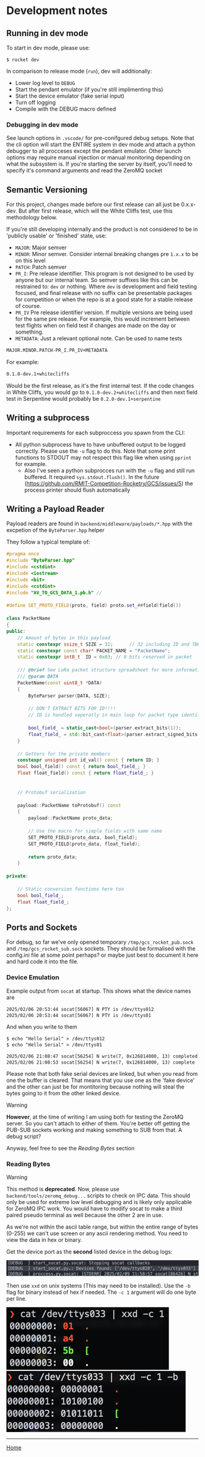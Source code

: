 
# Development notes

## Running in dev mode

To start in dev mode, please use:

```terminal
$ rocket dev
```

In comparison to release mode (`run`), dev will additionally:
- Lower log level to `DEBUG`
- Start the pendant emulator (if you're still implimenting this)
- Start the device emulator (fake serial input)
- Turn off logging
- Compile with the DEBUG macro defined

### Debugging in dev mode

See launch options in `.vscode/` for pre-conifgured debug setups. Note that the cli option will start the ENTIRE system in dev mode and attach a python debugger to all procceses except the pendant emulator. Other launch options may require manual injection or manual monitoring depending on what the subsystem is. If you're starting the server by itself, you'll need to specify it's command arguments and read the ZeroMQ socket

## Semantic Versioning

For this project, changes made before our first release can all just be 0.x.x-dev. But after first release, which will the White Cliffs test, use this methodology below.

If you're still developing internally and the product is not considered to be in 'publicly usable' or 'finished' state, use:

- `MAJOR`: Major semver 
- `MINOR`: Minor semver. Consider internal breaking changes pre `1.x.x` to be on this level
- `PATCH`: Patch semver
- `PR_I`: Pre release identifier. This program is not designed to be used by anyone but our internal team. So semver suffixes like this can be restrained to: `dev` or nothing. Where `dev` is development and field testing focused, and final release with no suffix can be presentable packages for competition or when the repo is at a good state for a stable release of course.
- `PR_IV` Pre release identifier version. If multiple versions are being used for the same pre release. For example, this would increment between test flights when on field test if changes are made on the day or something.
- `METADATA`: Just a relevant optional note. Can be used to name tests

```txt
MAJOR.MINOR.PATCH-PR_I.PR_IV+METADATA
```

For example:

```txt
0.1.0-dev.1+whitecliffs
```

Would be the first release, as it's the first internal test. If the code changes in White Cliffs, you would go to `0.1.0-dev.2+whitecliffs` and then next field test in Serpentine would probably be `0.2.0-dev.1+serpentine`


## Writing a subprocess

Important requirements for each subproccess you spawn from the CLI:

- All python subprocess have to have unbuffered output to be logged correctly. Please use the `-u` flag to do this. Note that some print functions to STDOUT may not respect this flag like when using `pprint` for example. 
    - Also I've seen a python subprocces run with the `-u` flag and still run buffered. It required `sys.stdout.flush()`. In the future (https://github.com/RMIT-Competition-Rocketry/GCS/issues/5) the process printer should flush automatically

## Writing a Payload Reader

Payload readers are found in `backend/middleware/payloads/*.hpp` with the excpetion of the `ByteParser.hpp` helper

They follow a typical template of:

```cpp
#pragma once
#include "ByteParser.hpp"
#include <cstdint>
#include <iostream>
#include <bit>
#include <cstdint>
#include "AV_TO_GCS_DATA_1.pb.h" //

#define SET_PROTO_FIELD(proto, field) proto.set_##field(field())

class PacketName
{
public:
    // Amount of bytes in this payload
    static constexpr ssize_t SIZE = 31;      // 32 including ID and TBC byte
    static constexpr const char* PACKET_NAME = "PacketName";
    static constexpr int8_t  ID = 0x03; // 8 bits reserved in packet

    /// @brief See LoRa packet structure spreadsheet for more information.
    /// @param DATA
    PacketName(const uint8_t *DATA)
    {
        ByteParser parser(DATA, SIZE);

        // DON'T EXTRACT BITS FOR ID!!!!
        // ID is handled seperatly in main loop for packet type identification

        bool_field_ = static_cast<bool>(parser.extract_bits(1));
        float_field_ = std::bit_cast<float>(parser.extract_signed_bits(32));
    }

    // Getters for the private members
    constexpr unsigned int id_val() const { return ID; }
    bool bool_field() const { return bool_field_; }
    float float_field() const { return float_field_; }


    // Protobuf serialization

    payload::PacketName toProtobuf() const
    {
        payload::PacketName proto_data;

        // Use the macro for simple fields with same name
        SET_PROTO_FIELD(proto_data, bool_field);
        SET_PROTO_FIELD(proto_data, float_field);

        return proto_data;
    }

private:
    
    // Static conversion functions here too
    bool bool_field_;
    float float_field_;
};
```

## Ports and Sockets

For debug, so far we've only opened temporary `/tmp/gcs_rocket_pub.sock` and `/tmp/gcs_rocket_sub.sock` sockets. They should be formalised with the config.ini file at some point perhaps? or maybe just best to document it here and hard code it into the file. 

### Device Emulation 

Example output from `socat` at startup. This shows what the device names are

```terminal
2025/02/06 20:53:44 socat[56067] N PTY is /dev/ttys012
2025/02/06 20:53:44 socat[56067] N PTY is /dev/ttys01
```

And when you write to them

```terminal
$ echo "Hello Serial" > /dev/ttys012
$ echo "Hello Serial" > /dev/ttys01
```
```terminal
2025/02/06 21:08:47 socat[56254] N write(7, 0x126814000, 13) completed
2025/02/06 21:08:53 socat[56254] N write(7, 0x126814000, 13) complete
```

Please note that both fake serial devices are linked, but when you read from one the buffer is cleared. That means that you use one as the 'fake device' and the other can just be for montitoring because nothing will steal the bytes going to it from the other linked device. 

> [!WARNING]
> **However**, at the time of writing I am using both for testing the ZeroMQ server. So you can't attach to either of them. You're better off getting the PUB-SUB sockets working and making something to SUB from that. A debug script?
>
> Anyway, feel free to see the *Reading Bytes* section

### Reading Bytes

> [!WARNING]
> This method is **deprecated**. Now, please use `backend/tools/zeromq_debug...` scripts to check on IPC data. 
> This should only be used for extreme low level debugging and is likely only applicable for ZeroMQ IPC work. You would have to modify socat to make a third paired pseudo terminal as well because the other 2 are in use.

As we're not within the ascii table range, but within the entire range of bytes (0-255) we can't use screen or any ascii rendering method. You need to view the data in hex or binary.

Get the device port as the **second** listed device in the debug logs:

![socat device parsing output](./assets/socatDeviceParse.png)

Then use `xxd` on unix systems (This may need to be installed). Use the `-b` flag for binary instead of hex if needed. The `-c 1` argument will do one byte per line. 

![xxdOutput1](./assets/xxdOutput1.png)
![xxdOutput1binary](./assets/xxdOutput1binary.png)

---

[Home](../README.md)
